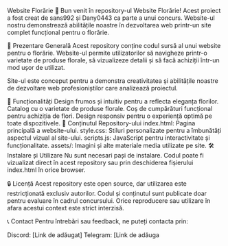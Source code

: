 Website Florărie 🌸
Bun venit în repository-ul Website Florărie! Acest proiect a fost creat de sans992 și Dany0443 ca parte a unui concurs. Website-ul nostru demonstrează abilitățile noastre în dezvoltarea web printr-un site complet funcțional pentru o florărie.

🌟 Prezentare Generală
Acest repository conține codul sursă al unui website pentru o florărie. Website-ul permite utilizatorilor să navigheze printr-o varietate de produse florale, să vizualizeze detalii și să facă achiziții într-un mod ușor de utilizat.

Site-ul este conceput pentru a demonstra creativitatea și abilitățile noastre de dezvoltare web profesioniștilor care analizează proiectul.

🎯 Funcționalități
Design frumos și intuitiv pentru a reflecta eleganța florilor.
Catalog cu o varietate de produse florale.
Coș de cumpărături funcțional pentru achiziția de flori.
Design responsiv pentru o experiență optimă pe toate dispozitivele.
📂 Conținutul Repository-ului
index.html: Pagina principală a website-ului.
style.css: Stiluri personalizate pentru a îmbunătăți aspectul vizual al site-ului.
scripts.js: JavaScript pentru interactivitate și funcționalitate.
assets/: Imagini și alte materiale media utilizate pe site.
🛠️ Instalare și Utilizare
Nu sunt necesari pași de instalare. Codul poate fi vizualizat direct în acest repository sau prin deschiderea fișierului index.html în orice browser.

🔒 Licență
Acest repository este open source, dar utilizarea este restricționată exclusiv autorilor. Codul și conținutul sunt publicate doar pentru evaluare în cadrul concursului. Orice reproducere sau utilizare în afara acestui context este strict interzisă.

📞 Contact
Pentru întrebări sau feedback, ne puteți contacta prin:

Discord: [Link de adăugat]
Telegram: [Link de adăuga
